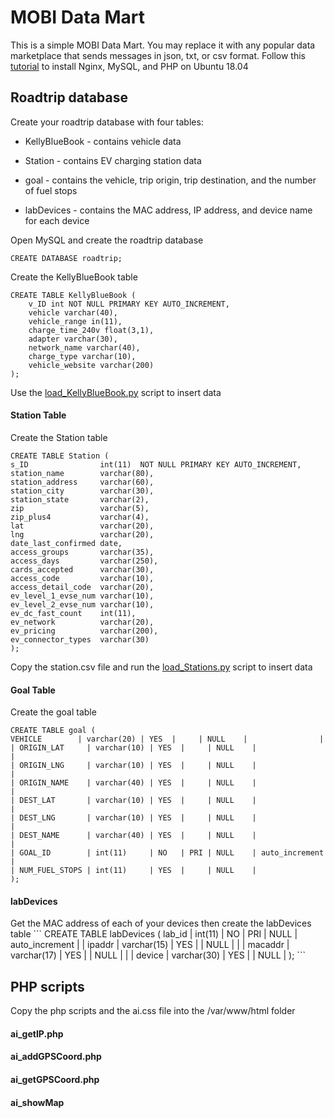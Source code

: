 <h1>MOBI Data Mart</h1>

This is a simple MOBI Data Mart.  You may replace it with any popular data marketplace that sends messages in json, txt, or csv format.  Follow this <a href="https://www.digitalocean.com/community/tutorials/how-to-install-linux-nginx-mysql-php-lemp-stack-ubuntu-18-04">tutorial</a> to install Nginx, MySQL, and PHP on Ubuntu 18.04

<h2>Roadtrip database</h2>

Create your roadtrip database with four tables:

- KellyBlueBook - contains vehicle data

- Station - contains EV charging station data

- goal - contains the vehicle, trip origin, trip destination, and the number of fuel stops

- labDevices - contains the MAC address, IP address, and device name for each device

Open MySQL and create the roadtrip database

```
CREATE DATABASE roadtrip;
```

Create the KellyBlueBook table

```
CREATE TABLE KellyBlueBook (
    v_ID int NOT NULL PRIMARY KEY AUTO_INCREMENT,
    vehicle varchar(40),
    vehicle_range in(11),
    charge_time_240v float(3,1),
    adapter varchar(30),
    network_name varchar(40),
    charge_type varchar(10),
    vehicle_website varchar(200)
);

```

Use the [load_KellyBlueBook.py](DB/load_KellyBlueBook.py) script to insert data


<h4>Station Table</h4>

Create the Station table

```
CREATE TABLE Station (
s_ID                int(11)  NOT NULL PRIMARY KEY AUTO_INCREMENT,
station_name        varchar(80),
station_address     varchar(60),
station_city        varchar(30),
station_state       varchar(2),
zip                 varchar(5),
zip_plus4           varchar(4),
lat                 varchar(20),
lng                 varchar(20),
date_last_confirmed date,
access_groups       varchar(35),
access_days         varchar(250),
cards_accepted      varchar(30),
access_code         varchar(10),
access_detail_code  varchar(20),
ev_level_1_evse_num varchar(10),
ev_level_2_evse_num varchar(10),
ev_dc_fast_count    int(11),
ev_network          varchar(20),
ev_pricing          varchar(200),
ev_connector_types  varchar(30)
); 
```
Copy the station.csv file and run the [load_Stations.py](DB/load_Stations.py) script to insert data

<h4>Goal Table</h4>

Create the goal table
```
CREATE TABLE goal (
VEHICLE        | varchar(20) | YES  |     | NULL    |                |
| ORIGIN_LAT     | varchar(10) | YES  |     | NULL    |                |
| ORIGIN_LNG     | varchar(10) | YES  |     | NULL    |                |
| ORIGIN_NAME    | varchar(40) | YES  |     | NULL    |                |
| DEST_LAT       | varchar(10) | YES  |     | NULL    |                |
| DEST_LNG       | varchar(10) | YES  |     | NULL    |                |
| DEST_NAME      | varchar(40) | YES  |     | NULL    |                |
| GOAL_ID        | int(11)     | NO   | PRI | NULL    | auto_increment |
| NUM_FUEL_STOPS | int(11)     | YES  |     | NULL    |        
);
```

<h4>labDevices</h4>
Get the MAC address of each of your devices then create the labDevices table
```
CREATE TABLE labDevices (
lab_id  | int(11)     | NO   | PRI | NULL    | auto_increment |
| ipaddr  | varchar(15) | YES  |     | NULL    |                |
| macaddr | varchar(17) | YES  |     | NULL    |                |
| device  | varchar(30) | YES  |     | NULL    |  
);
```

<h2>PHP scripts</h2>
Copy the php scripts and the ai.css file into the /var/www/html folder

<h4>ai_getIP.php</h4>

<h4>ai_addGPSCoord.php</h4>

<h4>ai_getGPSCoord.php</h4>

<h4>ai_showMap</h4>

